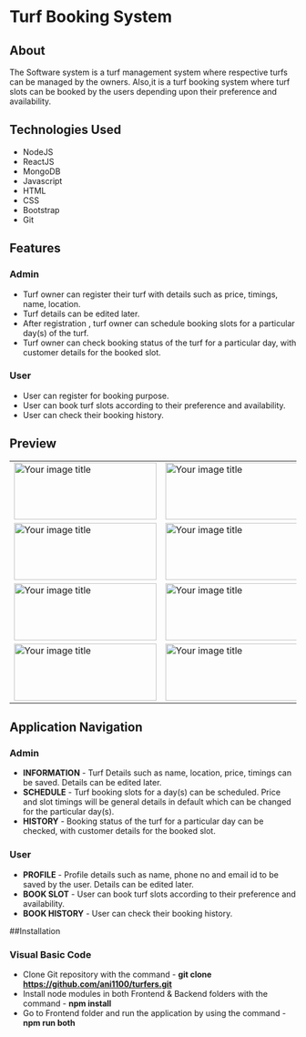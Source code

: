 # Turf Booking System
## About
The Software system is a turf management system where respective turfs can be managed by the owners. Also,it is a turf booking system where turf slots can be booked by the users depending upon their preference and availability.
## Technologies Used
* NodeJS
* ReactJS
* MongoDB
* Javascript
* HTML
* CSS
* Bootstrap
* Git
## Features
### Admin
* Turf owner can register their turf with details such as price, timings, name, location.
* Turf details can be edited later.
* After registration , turf owner can schedule booking slots for a particular day(s) of the turf.
* Turf owner can check booking status of the turf for a particular day, with customer details for the booked slot.
### User
* User can register for booking purpose.
* User can book turf slots according to their preference and availability.
* User can check their booking history.
## Preview
<table>
  <tr>
    <td><img src="https://github.com/ani1100/turfbookingsystem/assets/112768196/4aaa4029-817e-4205-ac5a-c368a9eba1eb" alt="Your image title" width="250" height="100"/></td>
    <td><img src="https://github.com/ani1100/turfbookingsystem/assets/112768196/dbcba4c6-71d6-4af5-aa28-85f084ad297a" alt="Your image title" width="250" height="100"/></td>
    <td><img src="https://github.com/ani1100/turfbookingsystem/assets/112768196/6ca9e614-1f4a-4efb-947d-cdca8715113e" alt="Your image title" width="250" height="100"/></td>
  </tr>
  <tr>
      <td><img src="https://github.com/ani1100/turfbookingsystem/assets/112768196/d4bea63b-26d7-41e4-bd55-5e7ae4bfef56" alt="Your image title" width="250" height="100"/></td>
      <td><img src="https://github.com/ani1100/turfbookingsystem/assets/112768196/f33092f7-82ca-46be-92a4-2d6b0022e2e1" alt="Your image title" width="250" height="100"/></td>
      <td><img src="https://github.com/ani1100/turfbookingsystem/assets/112768196/e681a3b4-06a8-4a97-97f0-4ac5d17f0a14" alt="Your image title" width="250" height="100"/></td>
  </tr>
  <tr>
    <td><img src="https://github.com/ani1100/turfbookingsystem/assets/112768196/4cc09889-285b-4438-9c39-5b3de6ecd7f6" alt="Your image title" width="250" height="100"/></td>
    <td><img src="https://github.com/ani1100/turfbookingsystem/assets/112768196/d3736003-4d1c-436a-a708-97d49b020464)" alt="Your image title" width="250" height="100"/></td>
    <td><img src="https://github.com/ani1100/turfbookingsystem/assets/112768196/b7b7e5a9-b472-43a1-8cc4-29b1039b836f" alt="Your image title" width="250" height="100"/></td>
  </tr>
  <tr>
    <td><img src="https://github.com/ani1100/turfbookingsystem/assets/112768196/e4e75e8a-afd9-4e8e-8154-9da4236b4112" alt="Your image title" width="250" height="100"/></td>
    <td><img src="https://github.com/ani1100/turfbookingsystem/assets/112768196/81469cad-7ce6-4edf-bbcc-5b2bb49737a7" alt="Your image title" width="250" height="100"/></td>
    <td><img src="https://github.com/ani1100/turfbookingsystem/assets/112768196/bda3b800-cc1a-4b39-ad3d-aa05118bfa3b" alt="Your image title" width="250" height="100"/></td>
  </tr>
</table>

## Application Navigation
### Admin
* **INFORMATION** - Turf Details such as name, location, price, timings can be saved. Details can be edited later.
* **SCHEDULE** - Turf booking slots for a day(s) can be scheduled. Price and slot timings will be general details in default which can be changed for the particular day(s). 
* **HISTORY** - Booking status of the turf for a particular day can be checked, with customer details for the booked slot.
### User
* **PROFILE** - Profile details such as name, phone no and email id to be saved by the user. Details can be edited later.
* **BOOK SLOT** - User can book turf slots according to their preference and availability.
* **BOOK HISTORY** - User can check their booking history.

##Installation
### Visual Basic Code
* Clone Git repository with the command - **git clone https://github.com/ani1100/turfers.git**
* Install node modules in both Frontend & Backend folders with the command - **npm install**
* Go to Frontend folder and run the application by using the command - **npm run both**

